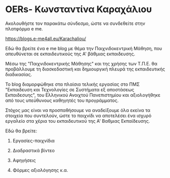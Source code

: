 # OERs- Κωνσταντίνα Καραχάλιου
Ακολουθήστε τον παρακάτω σύνδεσμο, ώστε να συνδεθείτε στην πλατφόρμα e me.

https://blogs.e-me4all.eu/Karachaliou/

Εδώ θα βρείτε ένα e me blog με θέμα την Παιχνιδοκεντρική Mάθηση, που απευθύνεται σε εκπαιδευτικούς της Α' βάθμιας εκπαιδευσης. 

Μέσω της "Παιχνιδοκεντρικής Μάθησης" και της χρήσης των Τ.Π.Ε. θα προβάλλουμε τη διασκεδαστική και δημιουργική πλευρά της εκπαιδευτικής διαδικασίας.

Το blog διαμορφώθηκε στα πλαίσια τελικής εργασίας στο ΠΜΣ "Εκπαιδευση και Τεχνολογίες σε Συστήματα εξ αποστάσεως Εκπαιδεσυης", του Ελληνικού Ανοιχτού Πανεπιστημίου και αξιολογήθηκε από τους υπεύθυνους καθηγητές του προγράμματος.

Στόχος μας είναι να προσπαθήσουμε να αναδείξουμε όλα εκείνα τα στοιχεία που συντελούν, ώστε το παιχνίδι να αποτελέσει ένα ισχυρό εργαλείο στα χέρια του εκπαιδευτικού της Α' Βαθμιας Εκπαίδευσης.

Εδώ θα βρείτε:

1. Εργασίες-παιχνίδια

2. Διαδραστικά βίντεο

3. Αφηγήσεις 

4. Φόρμες αξιολόγησης κ.α.
